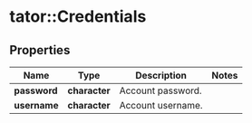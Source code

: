 # tator::Credentials

## Properties
Name | Type | Description | Notes
------------ | ------------- | ------------- | -------------
**password** | **character** | Account password. | 
**username** | **character** | Account username. | 


